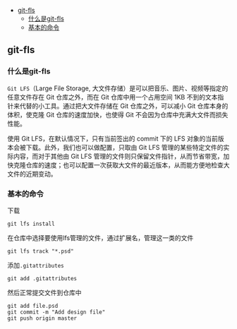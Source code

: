 <!-- START doctoc generated TOC please keep comment here to allow auto update -->
<!-- DON'T EDIT THIS SECTION, INSTEAD RE-RUN doctoc TO UPDATE -->
- [git-fls](#git-fls)
  - [什么是git-fls](#%E4%BB%80%E4%B9%88%E6%98%AFgit-fls)
  - [基本的命令](#%E5%9F%BA%E6%9C%AC%E7%9A%84%E5%91%BD%E4%BB%A4)
<!-- END doctoc generated TOC please keep comment here to allow auto update -->

## git-fls

### 什么是git-fls

`Git LFS`（Large File Storage, 大文件存储）是可以把音乐、图片、视频等指定的任意文件存在 Git 仓库之外，而在 Git 仓库中用一个占用空间 1KB 不到的文本指针来代替的小工具。通过把大文件存储在 Git 仓库之外，可以减小 Git 仓库本身的体积，使克隆 Git 仓库的速度加快，也使得 Git 不会因为仓库中充满大文件而损失性能。  

使用 Git LFS，在默认情况下，只有当前签出的 commit 下的 LFS 对象的当前版本会被下载。此外，我们也可以做配置，只取由 Git LFS 管理的某些特定文件的实际内容，而对于其他由 Git LFS 管理的文件则只保留文件指针，从而节省带宽，加快克隆仓库的速度；也可以配置一次获取大文件的最近版本，从而能方便地检查大文件的近期变动。  

### 基本的命令

下载  

```
git lfs install
```

在仓库中选择要使用lfs管理的文件，通过扩展名，管理这一类的文件  

```
git lfs track "*.psd"
```

添加`.gitattributes`

```
git add .gitattributes
```

然后正常提交文件到仓库中  

```
git add file.psd
git commit -m "Add design file"
git push origin master
```




